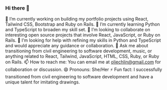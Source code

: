 ### Hi there 👋

🔭 I’m currently working on building my portfolio projects using React, Tailwind CSS, Bootstrap and Ruby on Rails.
🌱 I’m currently learning Python and TypeScript to broaden my skill set.
👯 I’m looking to collaborate on interesting open source projects that involve React, JavaScript, or Ruby on Rails.
🤔 I’m looking for help with refining my skills in Python and TypeScript and would appreciate any guidance or collaboration.
💬 Ask me about transitioning from civil engineering to software development, music, or anything related to React, Tailwind, JavaScript, HTML, CSS, Ruby, or Ruby on Rails.
📫 How to reach me: You can email me at oliechlin@gmail.com for collaboration or discussion.
😄 Pronouns: She/Her
⚡ Fun fact: I successfully transitioned from civil engineering to software development and have a unique talent for imitating drawings.


